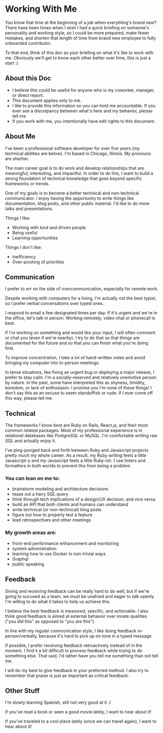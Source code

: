 # Working With Me

You know that time at the beginning of a job when everything's brand new? There have been times when I wish I had a quick briefing on someone's personality and working style, so I could be more prepared, make fewer mistakes, and shorten that length of time from brand new employee to fully onboarded contributor.

To that end, think of this doc as your briefing on what it's like to work with me. Obviously we'll get to know each other better over time, this is just a start :)

## About this Doc
- I believe this could be useful for anyone who is my coworker, manager, or direct report.
- This document applies only to me.
- I like to provide this information so you can hold me accountable. If you ever see a discrepancy between what's here and my behavior, _please_ tell me.
- If you work with me, you intentionally have edit rights to this document.

## About Me

I've been a professional software developer for over five years (my technical abilities are below). I'm based in Chicago, Illinois. My pronouns are she/her.

The main career goal is to do work and develop relationships that are meaningful, interesting, and impactful. In order to do this, I want to build a strong foundation of technical knowledge that goes beyond specific frameworks or trends.

One of my goals is to become a better technical and non-technical communicator. I enjoy having the opportunity to write things like documentation, blog posts, and other public material. I'd like to do more talks and presentations.

Things I like:
- Working with kind and driven people
- Being useful
- Learning opportunities

Things I don't like:
- Inefficiency
- Over-pivoting of priorities

## Communication

I prefer to err on the side of overcommunication, especially for remote work.

Despite working with computers for a living, I'm actually not the best typist, so I prefer verbal conversations over typed ones.

I respond to email a few designated times per day. If it's urgent and we're in the office, let's talk in person. Working remotely, video chat or phonecall is best.

If I'm working on something and would like your input, I will often comment or chat you (even if we're nearby). I try to do that so that things are documented for the future and so that you can finish what you're doing first.

To improve concentration, I take a lot of hand-written notes and avoid bringing my computer into in-person meetings.

In tense situations, like fixing an urgent bug or deploying a major release, I prefer to stay calm. I'm a socially-reserved and relatively unemotive person by nature. In the past, some have interpreted this as shyness, timidity, boredom, or lack of enthusiasm. I promise you I'm none of these things! I don't say this as an excuse to seem standoffish or rude. If I ever come off this way, please tell me.

## Technical

The frameworks I know best are Ruby on Rails, React.js, and their most common related packages. Most of my professional experience is in relational databases like PostgreSQL or MySQL. I'm comfortable writing raw SQL and actually enjoy it.

I've ping-ponged back and forth between Ruby and Javascript projects pretty much my whole career. As a result, my Ruby writing feels a little Javascript-y and my Javascript feels a little Ruby-ish. I use linters and formatters in both worlds to prevent this from being a problem.

### You can lean on me to:
- brainstorm modeling and architecture decisions
- tease out a hairy SQL query
- think through tech implications of a design/UX decision, and vice versa
- build an API that both clients and humans can understand
- write technical (or non-technical) blog posts
- figure out how to properly test a feature
- lead retrospectives and other meetings

### My growth areas are:
- front-end performance enhancement and monitoring
- system administration
- learning how to use Docker in non-trivial ways
- Graphql
- public speaking

## Feedback

Giving and receiving feedback can be really hard to do well, but if we're going to succeed as a team, we must be unafraid and eager to talk openly. I'm willing to do what it takes to help us achieve this.

I believe the best feedback is measured, specific, and actionable. I also think good feedback is aimed at external behavior over innate qualities ("you _did_ this" as opposed to "you _are_ this").

In line with my regular communication style, I like doing feedback in-person/verbally, because it's hard to pick up on tone in a typed message.

If possible, I prefer receiving feedback retroactively instead of in the moment. I find it a bit difficult to process feedback while trying to do something else. That said, I'd rather have you tell me something than not tell me.

I will do my best to give feedback in your preferred method. I also try to remember that praise is just as important as critical feedback.

## Other Stuff

I'm slowly learning Spanish, still not very good at it :/

If you've read a book or seen a good movie lately, I want to hear about it!

If you've traveled to a cool place lately (once we can travel again), I want to hear about it!
